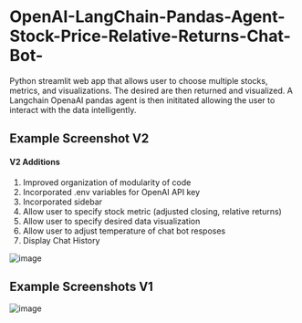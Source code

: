# OpenAI-LangChain-Pandas-Agent-Stock-Price-Relative-Returns-Chat-Bot-
Python streamlit web app that allows user to choose multiple stocks, metrics, and visualizations. The desired are then returned and visualized. A Langchain OpenaAI pandas agent is then inititated allowing the user to interact with the data intelligently.

## Example Screenshot V2
#### V2 Additions
1. Improved organization of modularity of code
2. Incorporated .env variables for OpenAI API key
3. Incorporated sidebar
4. Allow user to specify stock metric (adjusted closing, relative returns)
5. Allow user to specify desired data visualization
6. Allow user to adjust temperature of chat bot resposes
7. Display Chat History

![image](https://github.com/petermartens98/OpenAI-LangChain-Pandas-Agent-Stock-Price-Relative-Returns-Chat-Bot-/assets/87671757/e7b1af33-b44d-4bd1-8066-dd55a27849e1)

## Example Screenshots V1
![image](https://github.com/petermartens98/OpenAI-LangChain-Pandas-Agent-Stock-Price-Relative-Returns-Chat-Bot-/assets/87671757/f395ff38-93c8-4a29-9aba-d015858682b4)

